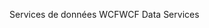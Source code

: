 <span data-ttu-id="df882-101">Services de données WCF</span><span class="sxs-lookup"><span data-stu-id="df882-101">WCF Data Services</span></span>